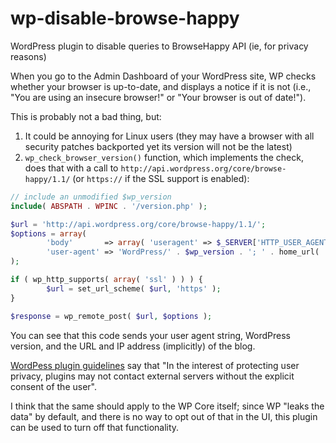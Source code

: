 # wp-disable-browse-happy

WordPress plugin to disable queries to BrowseHappy API (ie, for privacy reasons)

When you go to the Admin Dashboard of your WordPress site, WP checks
whether your browser is up-to-date, and displays a notice if it is not
(i.e., "You are using an insecure browser!" or "Your browser is out of date!").

This is probably not a bad thing, but:
1. It could be annoying for Linux users (they may have a browser with all
security patches backported yet its version will not be the latest)
2. `wp_check_browser_version()` function, which implements the check, does that
with a call to `http://api.wordpress.org/core/browse-happy/1.1/` (or `https://`
if the SSL support is enabled):

```php
// include an unmodified $wp_version
include( ABSPATH . WPINC . '/version.php' );

$url = 'http://api.wordpress.org/core/browse-happy/1.1/';
$options = array(
        'body'       => array( 'useragent' => $_SERVER['HTTP_USER_AGENT'] ),
        'user-agent' => 'WordPress/' . $wp_version . '; ' . home_url( '/' )
);

if ( wp_http_supports( array( 'ssl' ) ) ) {
        $url = set_url_scheme( $url, 'https' );
}

$response = wp_remote_post( $url, $options );
```

You can see that this code sends your user agent string, WordPress version, and
the URL and IP address (implicitly) of the blog.

[WordPess plugin guidelines](https://developer.wordpress.org/plugins/wordpress-org/detailed-plugin-guidelines/) say that
"In the interest of protecting user privacy, plugins may not contact external servers
without the explicit consent of the user".

I think that the same should apply to the WP Core itself; since WP "leaks the data" by default,
and there is no way to opt out of that in the UI, this plugin can be used to turn off that functionality.
